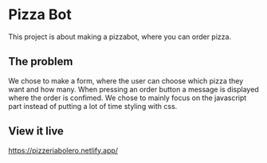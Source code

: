 # Pizza Bot

This project is about making a pizzabot, where you can order pizza.

## The problem

We chose to make a form, where the user can choose which pizza they want and how many. When pressing an order button a message is displayed where the order is confimed. 
 We chose to mainly focus on the javascript part instead of putting a lot of time styling with css.
 
 
## View it live

https://pizzeriabolero.netlify.app/
